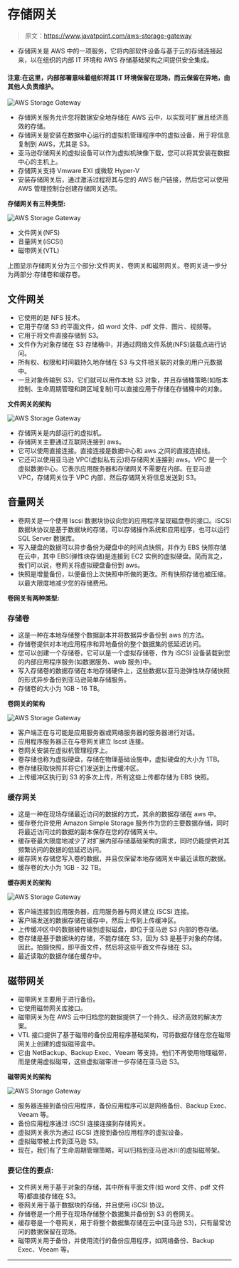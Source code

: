 # 存储网关

> 原文：<https://www.javatpoint.com/aws-storage-gateway>

*   存储网关是 AWS 中的一项服务，它将内部软件设备与基于云的存储连接起来，以在组织的内部 IT 环境和 AWS 存储基础架构之间提供安全集成。

#### 注意:在这里，内部部署意味着组织将其 IT 环境保留在现场，而云保留在异地，由其他人负责维护。

![AWS Storage Gateway](img/3cd1e5a584e7067f435fa6a2598bd0ae.png)

*   存储网关服务允许您将数据安全地存储在 AWS 云中，以实现可扩展且经济高效的存储。
*   存储网关是安装在数据中心运行的虚拟机管理程序中的虚拟设备，用于将信息复制到 AWS，尤其是 S3。
*   亚马逊存储网关的虚拟设备可以作为虚拟机映像下载，您可以将其安装在数据中心的主机上。
*   存储网关支持 Vmware EXI 或微软 Hyper-V
*   安装存储网关后，通过激活过程将其与您的 AWS 帐户链接，然后您可以使用 AWS 管理控制台创建存储网关选项。

**存储网关有三种类型:**

![AWS Storage Gateway](img/b0474f68375b61d0fed5b26511d6bb66.png)

*   文件网关(NFS)
*   音量网关(iSCSI)
*   磁带网关(VTL)

上图显示存储网关分为三个部分:文件网关、卷网关和磁带网关。卷网关进一步分为两部分:存储卷和缓存卷。

## 文件网关

*   它使用的是 NFS 技术。
*   它用于存储 S3 的平面文件，如 word 文件、pdf 文件、图片、视频等。
*   它用于将文件直接存储到 S3。
*   文件作为对象存储在 S3 存储桶中，并通过网络文件系统(NFS)装载点进行访问。
*   所有权、权限和时间戳持久地存储在 S3 与文件相关联的对象的用户元数据中。
*   一旦对象传输到 S3，它们就可以用作本地 S3 对象，并且存储桶策略(如版本控制、生命周期管理和跨区域复制)可以直接应用于存储在存储桶中的对象。

**文件网关的架构**

![AWS Storage Gateway](img/6013d923348979d187a1ace13e795c28.png)

*   存储网关是内部运行的虚拟机。
*   存储网关主要通过互联网连接到 aws。
*   它可以使用直接连接。直接连接是数据中心和 aws 之间的直接连接线。
*   它还可以使用亚马逊 VPC(虚拟私有云)将存储网关连接到 aws。VPC 是一个虚拟数据中心。它表示应用服务器和存储网关不需要在内部。在亚马逊 VPC，存储网关位于 VPC 内部，然后存储网关将信息发送到 S3。

## 音量网关

*   卷网关是一个使用 Iscsi 数据块协议向您的应用程序呈现磁盘卷的接口。iSCSI 数据块协议是基于数据块的存储，可以存储操作系统和应用程序，也可以运行 SQL Server 数据库。
*   写入硬盘的数据可以异步备份为硬盘中的时间点快照，并作为 EBS 快照存储在云中，其中 EBS(弹性块存储)是连接到 EC2 实例的虚拟硬盘。简而言之，我们可以说，卷网关将虚拟硬盘备份到 aws。
*   快照是增量备份，以便备份上次快照中所做的更改。所有快照存储也被压缩，以最大限度地减少您的存储费用。

**卷网关有两种类型:**

### 存储卷

*   这是一种在本地存储整个数据副本并将数据异步备份到 aws 的方法。
*   存储卷提供对本地应用程序和异地备份的整个数据集的低延迟访问。
*   您可以创建一个存储卷，它可以是一个虚拟存储卷，作为 iSCSI 设备装载到您的内部应用程序服务(如数据服务、web 服务)中。
*   写入存储卷的数据存储在本地存储硬件上，这些数据以亚马逊弹性块存储快照的形式异步备份到亚马逊简单存储服务。
*   存储卷的大小为 1GB - 16 TB。

**卷网关的架构**

![AWS Storage Gateway](img/2c6c78182b57dcaa5067fadbeae1ec4b.png)

*   客户端正在与可能是应用服务器或网络服务器的服务器进行对话。
*   应用程序服务器正在与卷网关建立 Iscst 连接。
*   卷网关安装在虚拟机管理程序上。
*   卷存储也称为虚拟硬盘，存储在物理基础设施中，虚拟硬盘的大小为 1TB。
*   卷存储获取快照并将它们发送到上传缓冲区。
*   上传缓冲区执行到 S3 的多次上传，所有这些上传都存储为 EBS 快照。

### 缓存网关

*   这是一种在现场存储最近访问的数据的方式，其余的数据存储在 aws 中。
*   缓存卷允许使用 Amazon Simple Storage 服务作为您的主要数据存储，同时将最近访问过的数据的副本保存在您的存储网关中。
*   缓存卷最大限度地减少了对扩展内部存储基础架构的需求，同时仍能提供对其频繁访问的数据的低延迟访问。
*   缓存网关存储您写入卷的数据，并且仅保留本地存储网关中最近读取的数据。
*   缓存卷的大小为 1GB - 32 TB。

**缓存网关的架构**

![AWS Storage Gateway](img/5134a283f8723a2991a16fc4913110fc.png)

*   客户端连接到应用服务器，应用服务器与网关建立 iSCSI 连接。
*   客户端发送的数据存储在缓存中，然后上传到上传缓冲区。
*   上传缓冲区中的数据被传输到虚拟磁盘，即位于亚马逊 S3 内部的卷存储。
*   卷存储是基于数据块的存储，不能存储在 S3，因为 S3 是基于对象的存储。因此，拍摄快照，即平面文件，然后将这些平面文件存储在 S3。
*   最近读取的数据存储在缓存中。

## 磁带网关

*   磁带网关主要用于进行备份。
*   它使用磁带网关库接口。
*   磁带网关为在 AWS 云中归档您的数据提供了一个持久、经济高效的解决方案。
*   VTL 接口提供了基于磁带的备份应用程序基础架构，可将数据存储在您在磁带网关上创建的虚拟磁带盒中。
*   它由 NetBackup、Backup Exec、Veeam 等支持。他们不再使用物理磁带，而是使用虚拟磁带，这些虚拟磁带进一步存储在亚马逊 S3。

**磁带网关的架构**

![AWS Storage Gateway](img/dab49bc26f405be6474f33dbaf007671.png)

*   服务器连接到备份应用程序，备份应用程序可以是网络备份、Backup Exec、Veeam 等。
*   备份应用程序通过 iSCSI 连接连接到存储网关。
*   虚拟网关表示为通过 iSCSI 连接到备份应用程序的虚拟设备。
*   虚拟磁带被上传到亚马逊 S3。
*   现在，我们有了生命周期管理策略，可以归档到亚马逊冰川的虚拟磁带架。

### 要记住的要点:

*   文件网关用于基于对象的存储，其中所有平面文件(如 word 文件、pdf 文件等)都直接存储在 S3。
*   卷网关用于基于数据块的存储，并且使用 iSCSI 协议。
*   存储卷是一个用于在现场存储整个数据集并备份到 S3 的卷网关。
*   缓存卷是一个卷网关，用于将整个数据集存储在云中(亚马逊 S3)，只有最常访问的数据保留在现场。
*   磁带网关用于备份，并使用流行的备份应用程序，如网络备份、Backup Exec、Veeam 等。

* * *